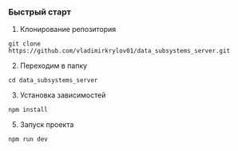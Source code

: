 ### Быстрый старт
1. Клонирование репозитория
```
git clone https://github.com/vladimirkrylov01/data_subsystems_server.git
```
2. Переходим в папку
```
cd data_subsystems_server
```
3. Установка зависимостей
```
npm install
```
5. Запуск проекта
```
npm run dev
```

